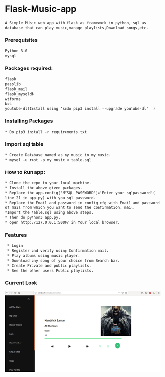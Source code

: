 # Flask-Music-app
    A Simple MUsic web app with flask as framework in python, sql as database that can play music,manage playlists,Download songs,etc.
### Prerequisites
    Python 3.0
    mysql
  
### Packages required:
    flask
    passlib
    flask_mail
    flask_mysqldb
    wtforms
    bs4
    youtube-dl(Install using 'sudo pip3 install --upgrade youtube-dl'  )
    
### Installing Packages
    * Do pip3 install -r requirements.txt

### Import sql table
    * Create Database named as my_music in my_music.
    * mysql -u root -p my_music < table.sql

### How to Run app:
    * Clone the repo to your local machine.
    * Install the above given packages.
    * Replace the app.config['MYSQL_PASSWORD']='Enter your sqlpassword'( line 21 in app.py) with you sql password.
    * Replace the Email and password in config.cfg with Email and password of mail from which you want to send the confirmation. mail.
    *Import the table.sql using above steps.
    * Then do python3 app.py.
    * open http://127.0.0.1:5000/ in Your local browser.
    
### Features
     * Login
     * Register and verify using Confirmation mail.
     * Play albums using music player.
     * Download any song of your choice from Search bar.
     * Create Private and public playlists.
     * See the other users Public playlists.


### Current Look
  ![alt text](./Image.png)



   
   
  
 
 
   
